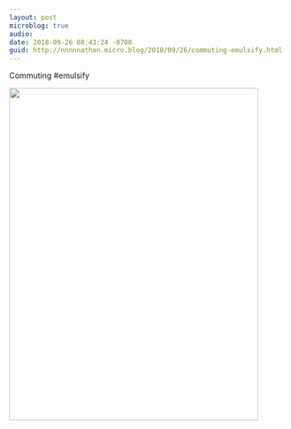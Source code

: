 ```yaml
---
layout: post
microblog: true
audio: 
date: 2018-09-26 08:43:24 -0700
guid: http://nnnnnathan.micro.blog/2018/09/26/commuting-emulsify.html
---
```

Commuting #emulsify

<img src="http://status.yergler.net/uploads/2018/b72712d989.jpg" width="450" height="600" />
